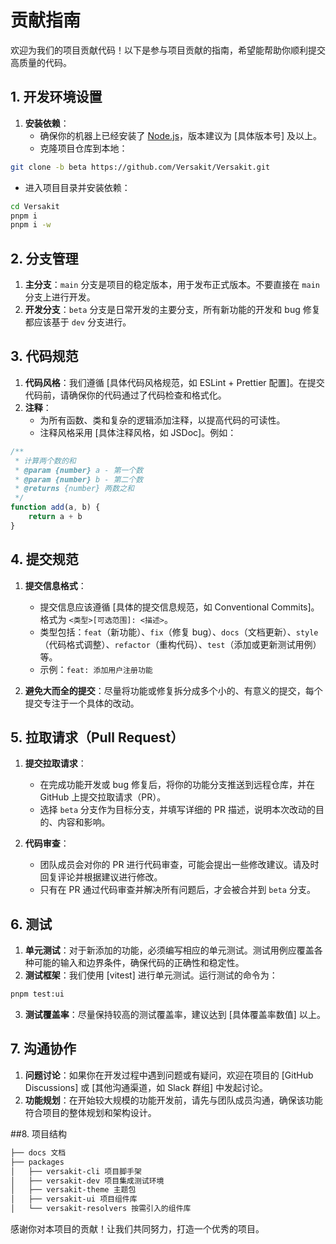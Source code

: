 # 贡献指南

欢迎为我们的项目贡献代码！以下是参与项目贡献的指南，希望能帮助你顺利提交高质量的代码。

## 1. 开发环境设置

1. **安装依赖**：
   - 确保你的机器上已经安装了 [Node.js](https://nodejs.org/en/)，版本建议为 [具体版本号] 及以上。
   - 克隆项目仓库到本地：

```bash
git clone -b beta https://github.com/Versakit/Versakit.git
```

- 进入项目目录并安装依赖：

```bash
cd Versakit
pnpm i
pnpm i -w
```

## 2. 分支管理

1. **主分支**：`main` 分支是项目的稳定版本，用于发布正式版本。不要直接在 `main` 分支上进行开发。
2. **开发分支**：`beta` 分支是日常开发的主要分支，所有新功能的开发和 bug 修复都应该基于 `dev` 分支进行。

## 3. 代码规范

1. **代码风格**：我们遵循 [具体代码风格规范，如 ESLint + Prettier 配置]。在提交代码前，请确保你的代码通过了代码检查和格式化。
2. **注释**：
   - 为所有函数、类和复杂的逻辑添加注释，以提高代码的可读性。
   - 注释风格采用 [具体注释风格，如 JSDoc]。例如：

```javascript
/**
 * 计算两个数的和
 * @param {number} a - 第一个数
 * @param {number} b - 第二个数
 * @returns {number} 两数之和
 */
function add(a, b) {
	return a + b
}
```

## 4. 提交规范

1. **提交信息格式**：

   - 提交信息应该遵循 [具体的提交信息规范，如 Conventional Commits]。格式为 `<类型>[可选范围]: <描述>`。
   - 类型包括：`feat`（新功能）、`fix`（修复 bug）、`docs`（文档更新）、`style`（代码格式调整）、`refactor`（重构代码）、`test`（添加或更新测试用例）等。
   - 示例：`feat: 添加用户注册功能`

2. **避免大而全的提交**：尽量将功能或修复拆分成多个小的、有意义的提交，每个提交专注于一个具体的改动。

## 5. 拉取请求（Pull Request）

1. **提交拉取请求**：

   - 在完成功能开发或 bug 修复后，将你的功能分支推送到远程仓库，并在 GitHub 上提交拉取请求（PR）。
   - 选择 `beta` 分支作为目标分支，并填写详细的 PR 描述，说明本次改动的目的、内容和影响。

2. **代码审查**：
   - 团队成员会对你的 PR 进行代码审查，可能会提出一些修改建议。请及时回复评论并根据建议进行修改。
   - 只有在 PR 通过代码审查并解决所有问题后，才会被合并到 `beta` 分支。

## 6. 测试

1. **单元测试**：对于新添加的功能，必须编写相应的单元测试。测试用例应覆盖各种可能的输入和边界条件，确保代码的正确性和稳定性。
2. **测试框架**：我们使用 [vitest] 进行单元测试。运行测试的命令为：

```bash
pnpm test:ui
```

3. **测试覆盖率**：尽量保持较高的测试覆盖率，建议达到 [具体覆盖率数值] 以上。

## 7. 沟通协作

1. **问题讨论**：如果你在开发过程中遇到问题或有疑问，欢迎在项目的 [GitHub Discussions] 或 [其他沟通渠道，如 Slack 群组] 中发起讨论。
2. **功能规划**：在开始较大规模的功能开发前，请先与团队成员沟通，确保该功能符合项目的整体规划和架构设计。

##8. 项目结构

```bash
├── docs 文档
├── packages
│   ├── versakit-cli 项目脚手架
│   ├── versakit-dev 项目集成测试环境
│   ├── versakit-theme 主题包
│   ├── versakit-ui 项目组件库
│   └── versakit-resolvers 按需引入的组件库
```

感谢你对本项目的贡献！让我们共同努力，打造一个优秀的项目。
